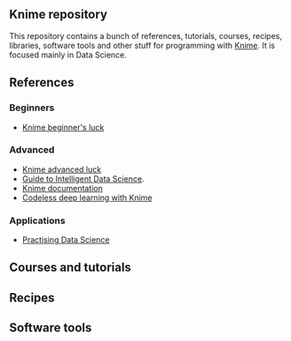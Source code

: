 <!-- Author: Alfredo Sánchez Alberca (asalber@ceu.es) -->

## Knime repository

This repository contains a bunch of references, tutorials, courses, recipes, libraries, software tools and other stuff for programming with [Knime](https://www.knime.com/). It is focused mainly in Data Science.

## References

### Beginners

- [Knime beginner's luck](https://www.knime.com/knimepress/beginners-luck)

### Advanced

- [Knime advanced luck](https://www.knime.com/knimepress/knime-advanced-luck)
- [Guide to Intelligent Data Science](https://www.datascienceguide.org/).
- [Knime documentation](https://docs.knime.com/)
- [Codeless deep learning with Knime](https://www.knime.com/codeless-deep-learning-book)

### Applications

- [Practising Data Science](https://www.knime.com/knimepress/practicing-data-science)

## Courses and tutorials

## Recipes

## Software tools
